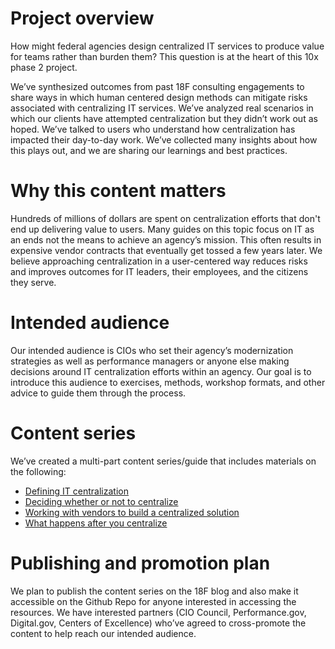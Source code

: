 # Project overview 
How might federal agencies design centralized IT services to produce value for teams rather than burden them? This question is at the heart of this 10x phase 2 project.

We’ve synthesized outcomes from past 18F consulting engagements to share ways in which human centered design methods can mitigate risks associated with centralizing IT services. We’ve analyzed real scenarios in which our clients have attempted centralization but they didn’t work out as hoped. We’ve talked to users who understand how centralization has impacted their day-to-day work. We’ve collected many insights about how this plays out, and we are sharing our learnings and best practices.

# Why this content matters
Hundreds of millions of dollars are spent on centralization efforts that don't end up delivering value to users. Many guides on this topic focus on IT as an ends not the means to achieve an agency’s mission. This often results in expensive vendor contracts that eventually get tossed a few years later. We believe approaching centralization in a user-centered way reduces risks and improves outcomes for IT leaders, their employees, and the citizens they serve.

# Intended audience
Our intended audience is CIOs who set their agency’s modernization strategies as well as performance managers or anyone else making decisions around IT centralization efforts within an agency. Our goal is to introduce this audience to exercises, methods, workshop formats, and other advice to guide them through the process. 

# Content series
We’ve created a multi-part content series/guide that includes materials on the following: 
- [Defining IT centralization](https://github.com/18F/HCD_for_IT_Centralization/blob/master/deciding_whether_or_not_to_centralize.md)
- [Deciding whether or not to centralize](https://github.com/18F/HCD_for_IT_Centralization/blob/master/defining_IT_centralization.md) 
- [Working with vendors to build a centralized solution](https://github.com/18F/HCD_for_IT_Centralization/blob/master/working_with_vendors_to_build_a_centralized_solution.md)
- [What happens after you centralize](https://github.com/18F/HCD_for_IT_Centralization/blob/master/what_happens_after_you_centralize.md)

# Publishing and promotion plan
We plan to publish the content series on the 18F blog and also make it accessible on the Github Repo for anyone interested in accessing the resources. We have interested partners (CIO Council, Performance.gov, Digital.gov, Centers of Excellence) who’ve agreed to cross-promote the content to help reach our intended audience.

